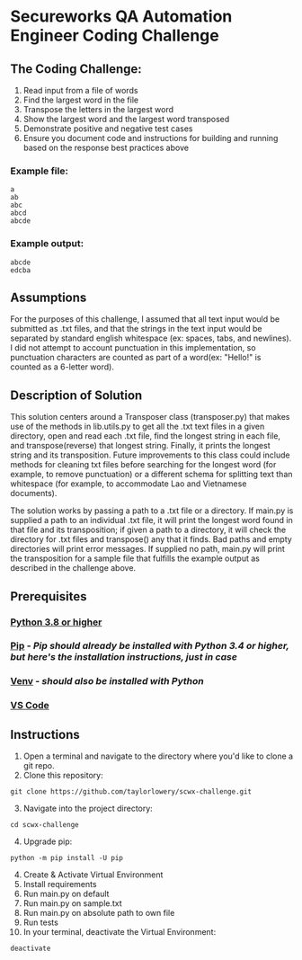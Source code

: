 # Secureworks QA Automation Engineer Coding Challenge

## The Coding Challenge: 
1. Read input from a file of words
2. Find the largest word in the file
3. Transpose the letters in the largest word
4. Show the largest word and the largest word transposed 
5. Demonstrate positive and negative test cases
6. Ensure you document code and instructions for building and running based on the response best practices above

### Example file:
```
a
ab
abc
abcd
abcde
```

### Example output:
```
abcde
edcba
```

## Assumptions
For the purposes of this challenge, I assumed that all text input would be submitted as .txt files, and that the strings in the text input would be separated by standard english whitespace (ex: spaces, tabs, and newlines). I did not attempt to account punctuation in this implementation, so punctuation characters are counted as part of a word(ex: "Hello!" is counted as a 6-letter word).

## Description of Solution
This solution centers around a Transposer class (transposer.py) that makes use of the methods in lib.utils.py to get all the .txt text files in a given directory, open and read each .txt file, find the longest string in each file, and transpose(reverse) that longest string. Finally, it prints the longest string and its transposition. Future improvements to this class could include methods for cleaning txt files before searching for the longest word (for example, to remove punctuation) or a different schema for splitting text than whitespace (for example, to accommodate Lao and Vietnamese documents).

The solution works by passing a path to a .txt file or a directory. If main.py is supplied a path to an individual .txt file, it will print the longest word found in that file and its transposition; if given a path to a directory, it will check the directory for .txt files and transpose() any that it finds. Bad paths and empty directories will print error messages. If supplied no path, main.py will print the transposition for a sample file that fulfills the example output as described in the challenge above. 

## Prerequisites

### [Python 3.8 or higher](https://www.python.org/downloads/)
### [Pip](https://pip.pypa.io/en/stable/installing/) - _Pip should already be installed with Python 3.4 or higher, but here's the installation instructions, just in case_
### [Venv](https://docs.python.org/3/library/venv.html#module-venv) - _should also be installed with Python_
### [VS Code](https://code.visualstudio.com/)

## Instructions
1. Open a terminal and navigate to the directory where you'd like to clone a git repo.
2. Clone this repository:
```
git clone https://github.com/taylorlowery/scwx-challenge.git
```
3. Navigate into the project directory:
```
cd scwx-challenge
```
4. Upgrade pip:
```
python -m pip install -U pip
```
4. Create & Activate Virtual Environment
5. Install requirements
5. Run main.py on default
6. Run main.py on sample.txt
7. Run main.py on absolute path to own file
8. Run tests
9. In your terminal, deactivate the Virtual Environment:
```
deactivate
```
